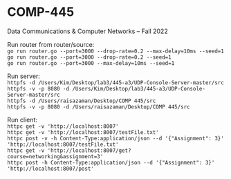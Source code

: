 # COMP-445

Data Communications &amp; Computer Networks – Fall 2022

Run router from router/source:<br>
`go run router.go --port=3000 --drop-rate=0.2 --max-delay=10ms --seed=1`<br>
`go run router.go --port=3000 --drop-rate=0.2 --seed=1`<br>
`go run router.go --port=3000 --max-delay=10ms --seed=1`<br>

Run server:<br>
`httpfs -d /Users/Kim/Desktop/lab3/445-a3/UDP-Console-Server-master/src`<br>
`httpfs -v -p 8080 -d /Users/Kim/Desktop/lab3/445-a3/UDP-Console-Server-master/src`<br>
`httpfs -d /Users/raisazaman/Desktop/COMP 445/src` <br>
`httpfs -v -p 8080 -d /Users/raisazaman/Desktop/COMP 445/src`

Run client:<br>
`httpc get -v 'http://localhost:8007'`<br>
`httpc get -v 'http://localhost:8007/testFile.txt'`<br>
`httpc post -v -h Content-Type:application/json --d '{"Assignment": 3}' 'http://localhost:8007/testFile.txt'`<br>
`httpc get -v 'http://localhost:8007/get?course=networking&assignment=3'`<br>
`httpc post -h Content-Type:application/json --d '{"Assignment": 3}' 'http://localhost:8007/post'`<br>
